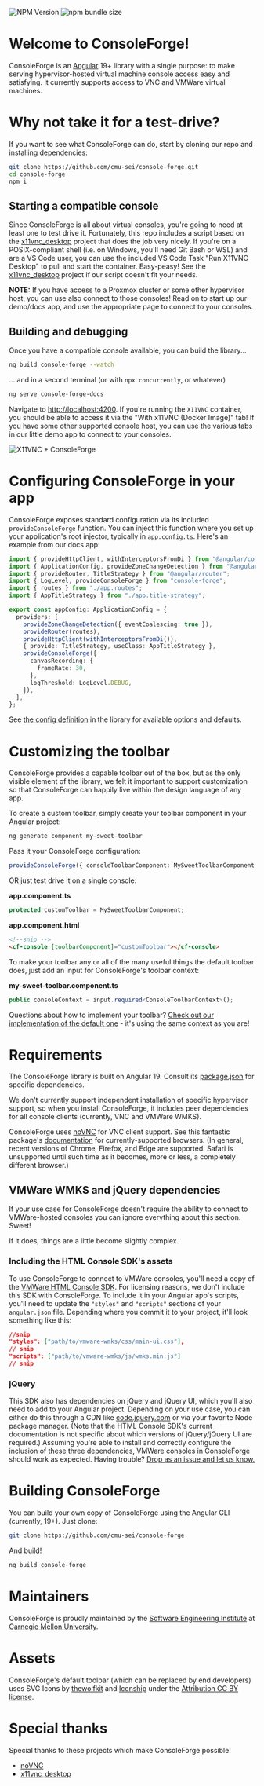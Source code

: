 ![NPM Version](https://img.shields.io/npm/v/%40cmusei%2Fconsole-forge)
![npm bundle size](https://img.shields.io/bundlephobia/minzip/%40cmusei%2Fconsole-forge)

# Welcome to ConsoleForge!

ConsoleForge is an [Angular](https://angular.dev/) 19+ library with a single purpose: to make serving hypervisor-hosted virtual machine console access easy and satisfying. It currently supports access to VNC and VMWare virtual machines.

# Why not take it for a test-drive?

If you want to see what ConsoleForge can do, start by cloning our repo and installing dependencies:

```bash
git clone https://github.com/cmu-sei/console-forge.git
cd console-forge
npm i
```

## Starting a compatible console

Since ConsoleForge is all about virtual consoles, you're going to need at least one to test drive it. Fortunately, this repo includes a script based on the [x11vnc_desktop](https://hub.docker.com/r/x11vnc/docker-desktop) project that does the job very nicely. If you're on a POSIX-compliant shell (i.e. on Windows, you'll need Git Bash or WSL) and are a VS Code user, you can use the included VS Code Task "Run X11VNC Desktop" to pull and start the container. Easy-peasy! See the [x11vnc_desktop](https://hub.docker.com/r/x11vnc/docker-desktop) project if our script doesn't fit your needs.

**NOTE:** If you have access to a Proxmox cluster or some other hypervisor host, you can use also connect to those consoles! Read on to start up our demo/docs app, and use the appropriate page to connect to your consoles.

## Building and debugging

Once you have a compatible console available, you can build the library...

```bash
ng build console-forge --watch
```

... and in a second terminal (or with `npx concurrently`, or whatever)

```bash
ng serve console-forge-docs
```

Navigate to [http://localhost:4200](http://localhost:4200). If you're running the `X11VNC` container, you should be able to access it via the "With x11VNC (Docker Image)" tab! If you have some other supported console host, you can use the various tabs in our little demo app to connect to your consoles.

![X11VNC + ConsoleForge](https://raw.githubusercontent.com/cmu-sei/console-forge/refs/heads/main/projects/console-forge-docs/public/assets/screenshot.png)

# Configuring ConsoleForge in your app

ConsoleForge exposes standard configuration via its included `provideConsoleForge` function. You can inject this function where you set up your application's root injector, typically in `app.config.ts`. Here's an example from our docs app:

```typescript
import { provideHttpClient, withInterceptorsFromDi } from "@angular/common/http";
import { ApplicationConfig, provideZoneChangeDetection } from "@angular/core";
import { provideRouter, TitleStrategy } from "@angular/router";
import { LogLevel, provideConsoleForge } from "console-forge";
import { routes } from "./app.routes";
import { AppTitleStrategy } from "./app.title-strategy";

export const appConfig: ApplicationConfig = {
  providers: [
    provideZoneChangeDetection({ eventCoalescing: true }),
    provideRouter(routes),
    provideHttpClient(withInterceptorsFromDi()),
    { provide: TitleStrategy, useClass: AppTitleStrategy },
    provideConsoleForge({
      canvasRecording: {
        frameRate: 30,
      },
      logThreshold: LogLevel.DEBUG,
    }),
  ],
};
```

See [the config definition](https://github.com/cmu-sei/console-forge/blob/main/projects/console-forge/src/lib/config/console-forge-config.ts) in the library for available options and defaults.

# Customizing the toolbar

ConsoleForge provides a capable toolbar out of the box, but as the only visible element of the library, we felt it important to support customization so that ConsoleForge can happily live within the design language of any app.

To create a custom toolbar, simply create your toolbar component in your Angular project:

```bash
ng generate component my-sweet-toolbar
```

Pass it your ConsoleForge configuration:

```typescript
provideConsoleForge({ consoleToolbarComponent: MySweetToolbarComponent });
```

OR just test drive it on a single console:

**app.component.ts**

```typescript
protected customToolbar = MySweetToolbarComponent;
```

**app.component.html**

```html
<!--snip -->
<cf-console [toolbarComponent]="customToolbar"></cf-console>
```

To make your toolbar any or all of the many useful things the default toolbar does, just add an input for ConsoleForge's toolbar context:

**my-sweet-toolbar.component.ts**

```typescript
public consoleContext = input.required<ConsoleToolbarContext>();
```

Questions about how to implement your toolbar? [Check out our implementation of the default one](https://github.com/cmu-sei/console-forge/blob/main/projects/console-forge/src/lib/components/console-toolbar-default/console-toolbar-default.component.ts) - it's using the same context as you are!

# Requirements

The ConsoleForge library is built on Angular 19. Consult its [package.json](/projects/console-forge/package.json) for specific dependencies.

We don't currently support independent installation of specific hypervisor support, so when you install ConsoleForge, it includes peer dependencies for all console clients (currently, VNC and VMWare WMKS).

ConsoleForge uses [noVNC](https://www.npmjs.com/package/@novnc/novnc) for VNC client support. See this fantastic package's [documentation](https://github.com/novnc/noVNC?tab=readme-ov-file#browser-requirements) for currently-supported browsers. (In general, recent versions of Chrome, Firefox, and Edge are supported. Safari is unsupported until such time as it becomes, more or less, a completely different browser.)

## VMWare WMKS and jQuery dependencies

If your use case for ConsoleForge doesn't require the ability to connect to VMWare-hosted consoles you can ignore everything about this section. Sweet!

If it does, things are a little become slightly complex.

### Including the HTML Console SDK's assets

To use ConsoleForge to connect to VMWare consoles, you'll need a copy of the [VMWare HTML Console SDK](https://techdocs.broadcom.com/us/en/vmware-cis/vsphere/vsphere-sdks-tools/8-0/html-console-sdk-programming-guide.html). For licensing reasons, we don't include this SDK with ConsoleForge. To include it in your Angular app's scripts, you'll need to update the `"styles"` and `"scripts"` sections of your `angular.json` file. Depending where you commit it to your project, it'll look something like this:

```json
//snip
"styles": ["path/to/vmware-wmks/css/main-ui.css"],
// snip
"scripts": ["path/to/vmware-wmks/js/wmks.min.js"]
// snip
```

### jQuery

This SDK also has dependencies on jQuery and jQuery UI, which you'll also need to add to your Angular project. Depending on your use case, you can either do this through a CDN like [code.jquery.com](https://code.jquery.com/jquery-3.7.1.min.js) or via your favorite Node package manager. (Note that the HTML Console SDK's current documentation is not specific about which versions of jQuery/jQuery UI are required.) Assuming you're able to install and correctly configure the inclusion of these three dependencies, VMWare consoles in ConsoleForge should work as expected. Having trouble? [Drop as an issue and let us know.](https://github.com/cmu-sei/console-forge/issues)

# Building ConsoleForge

You can build your own copy of ConsoleForge using the Angular CLI (currently, 19+). Just clone:

```bash
git clone https://github.com/cmu-sei/console-forge
```

And build!

```bash
ng build console-forge
```

# Maintainers

ConsoleForge is proudly maintained by the [Software Engineering Institute](https://sei.cmu.edu/) at [Carnegie Mellon University](https://www.cmu.edu/).

# Assets

ConsoleForge's default toolbar (which can be replaced by end developers) uses SVG Icons by [thewolfkit](https://www.svgrepo.com/collection/wolf-kit-rounded-line-icons/) and [Iconship](https://www.svgrepo.com/collection/iconship-interface-icons/)
under the [Attribution CC BY license](https://www.svgrepo.com/page/licensing/#CC%20Attribution).

# Special thanks

Special thanks to these projects which make ConsoleForge possible!

- [noVNC](https://novnc.com/info.html)
- [x11vnc_desktop](https://hub.docker.com/r/x11vnc/docker-desktop)
